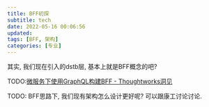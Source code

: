 ```yaml
---
title: BFF初探
subtitle: tech
date: 2022-05-16 00:06:56
updated:
tags: [BFF, 架构]
categories: [专业]
---
```


其实, 我们现在引入的dstb层, 基本上就是BFF概念的吧?

TODO:[微服务下使用GraphQL构建BFF \- Thoughtworks洞见](https://insights.thoughtworks.cn/use-graphql-build-bff-in-microservices/)

TODO: BFF思路下, 我们现有架构怎么设计更好呢? 可以跟康工讨论讨论.


